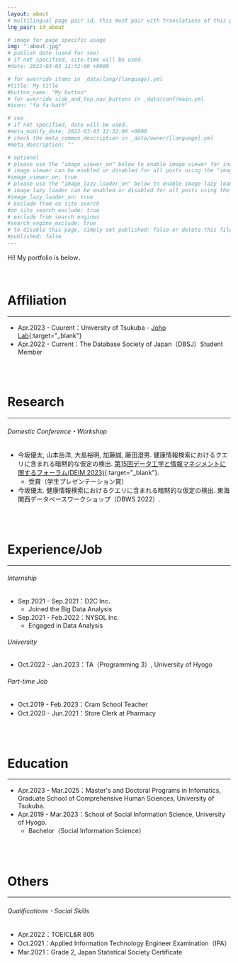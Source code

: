 ```yaml
---
layout: about
# multilingual page pair id, this must pair with translations of this page. (This name must be unique)
lng_pair: id_about

# image for page specific usage
img: ":about.jpg"
# publish date (used for seo)
# if not specified, site.time will be used.
#date: 2022-03-03 12:32:00 +0000

# for override items in _data/lang/[language].yml
#title: My title
#button_name: "My button"
# for override side_and_top_nav_buttons in _data/conf/main.yml
#icon: "fa fa-bath"

# seo
# if not specified, date will be used.
#meta_modify_date: 2022-03-03 12:32:00 +0000
# check the meta_common_description in _data/owner/[language].yml
#meta_description: ""

# optional
# please use the "image_viewer_on" below to enable image viewer for individual pages or posts (_posts/ or [language]/_posts folders).
# image viewer can be enabled or disabled for all posts using the "image_viewer_posts: true" setting in _data/conf/main.yml.
#image_viewer_on: true
# please use the "image_lazy_loader_on" below to enable image lazy loader for individual pages or posts (_posts/ or [language]/_posts folders).
# image lazy loader can be enabled or disabled for all posts using the "image_lazy_loader_posts: true" setting in _data/conf/main.yml.
#image_lazy_loader_on: true
# exclude from on site search
#on_site_search_exclude: true
# exclude from search engines
#search_engine_exclude: true
# to disable this page, simply set published: false or delete this file
#published: false
---
```


Hi!
My portfolio is below．

<br />

# Affiliation
---
- Apr.2023 - Cuurent：University of Tsukuba - [Joho Lab](https://joholab.github.io/ja/){:target="_blank"}
- Apr.2022 - Current：The Database Society of Japan（DBSJ）Student Member
<br />
<br />

# Research
---
###### Domestic Conference・Workshop
- 今坂優太, 山本岳洋, 大島裕明, 加藤誠, 藤田澄男. 健康情報検索におけるクエリに含まれる暗黙的な仮定の検出. [第15回データ工学と情報マネジメントに関するフォーラム(DEIM 2023)](https://event.dbsj.org/deim2023/){:target="_blank"}.
    - 受賞（学生プレゼンテーション賞）
- 今坂優太. 健康情報検索におけるクエリに含まれる暗黙的な仮定の検出. 東海関西データベースワークショップ（DBWS 2022）.
<br />
<br />

# Experience/Job
---
###### Internship
- Sep.2021 - Sep.2021：D2C Inc．
    - Joined the Big Data Analysis
- Sep.2021 - Feb.2022：NYSOL Inc.
    - Engaged in Data Analysis

###### University
- Oct.2022 - Jan.2023：TA（Programming 3）, University of Hyogo


###### Part-time Job
- Oct.2019 - Feb.2023：Cram School Teacher
- Oct.2020 - Jun.2021：Store Clerk at Pharmacy
<br />
<br />

# Education
---
- Apr.2023 - Mar.2025：Master's and Doctoral Programs in Infomatics, Graduate School of Comprehensive Human Sciences, University of Tsukuba.
- Apr.2019 - Mar.2023：School of Social Information Science, University of Hyogo.
    - Bachelor（Social Information Science）
<br />
<br />

# Others
---
###### Qualifications・Social Skills
- Apr.2022：TOEICL&R 805
- Oct.2021：Applied Information Technology Engineer Examination（IPA）
- Mar.2021：Grade 2, Japan Statistical Society Certificate
